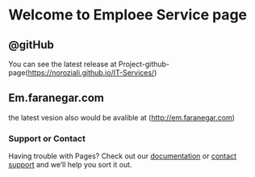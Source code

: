 # Welcome to Emploee Service page

## @gitHub
You can see the latest release at Project-github-page(https://noroziali.github.io/IT-Services/)


## Em.faranegar.com
the latest vesion also would be avalible at (http://em.faranegar.com)


### Support or Contact

Having trouble with Pages? Check out our [documentation](https://help.github.com/categories/github-pages-basics/) or [contact support](https://github.com/contact) and we’ll help you sort it out.
